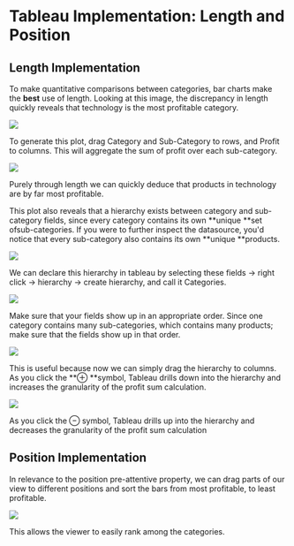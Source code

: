 # Tableau Implementation: Length and Position

**Length Implementation**
-------------------------

To make quantitative comparisons between categories, bar charts make the **best** use of length. Looking at this image, the discrepancy in length quickly reveals that technology is the most profitable category.

![](https://miro.medium.com/max/3840/1*nXEGZanof7vZIOlb4JLZ9A.gif)

To generate this plot, drag Category and Sub-Category to rows, and Profit to columns. This will aggregate the sum of profit over each sub-category.

![](https://miro.medium.com/max/3840/1*SR5xhGW1wSJC7o1jIur19w.gif)

Purely through length we can quickly deduce that products in technology are by far most profitable.

This plot also reveals that a hierarchy exists between category and sub-category fields, since every category contains its own **unique **set ofsub-categories. If you were to further inspect the datasource, you'd notice that every sub-category also contains its own **unique **products.

![](https://miro.medium.com/max/3840/1*f6Bylfw8MOuPZmWngw6JSQ.gif)

We can declare this hierarchy in tableau by selecting these fields -> right click -> hierarchy -> create hierarchy, and call it Categories.

![](https://miro.medium.com/max/3840/1*mWg4tFdmeEdPH4YOulOqag.gif)

Make sure that your fields show up in an appropriate order. Since one category contains many sub-categories, which contains many products; make sure that the fields show up in that order.

![](https://miro.medium.com/max/3840/1*d7CuFJseRqTXljS8VGD0qA.gif)

This is useful because now we can simply drag the hierarchy to columns. As you click the **⊕ **symbol, Tableau drills down into the hierarchy and increases the granularity of the profit sum calculation.

![](https://miro.medium.com/max/3840/1*kc7I6zPL7QPe68O7Tq7POQ.gif)

As you click the ⊖ symbol, Tableau drills up into the hierarchy and decreases the granularity of the profit sum calculation

**Position Implementation**
---------------------------

In relevance to the position pre-attentive property, we can drag parts of our view to different positions and sort the bars from most profitable, to least profitable.

![](https://miro.medium.com/max/3840/1*5QhFKeoIcB3yXCZ3ppVhHg.gif)

This allows the viewer to easily rank among the categories.